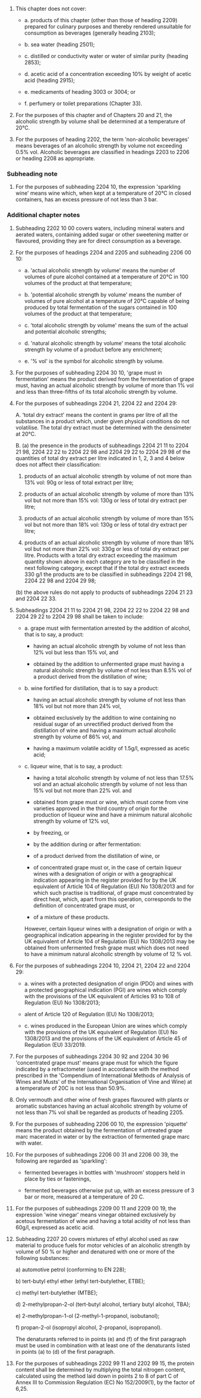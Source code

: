 1. This chapter does not cover:

    - a. products of this chapter (other than those of heading 2209) prepared for culinary purposes and thereby rendered unsuitable for consumption as beverages (generally heading 2103);
    
    - b. sea water (heading 2501);
    
    - c. distilled or conductivity water or water of similar purity (heading 2853);
    
    - d. acetic acid of a concentration exceeding 10% by weight of acetic acid (heading 2915);
    
    - e. medicaments of heading 3003 or 3004; or
    
    - f. perfumery or toilet preparations (Chapter 33).

2. For the purposes of this chapter and of Chapters 20 and 21, the alcoholic strength by volume shall be determined at a temperature of 20°C.

3. For the purposes of heading 2202, the term 'non-alcoholic beverages' means beverages of an alcoholic strength by volume not exceeding 0.5% vol. Alcoholic beverages are classified in headings 2203 to 2206 or heading 2208 as appropriate.

### Subheading note

1. For the purposes of subheading 2204 10, the expression 'sparkling wine' means wine which, when kept at a temperature of 20°C in closed containers, has an excess pressure of not less than 3 bar.

### Additional chapter notes

1. Subheading 2202 10 00 covers waters, including mineral waters and aerated waters, containing added sugar or other sweetening matter or flavoured, providing they are for direct consumption as a beverage.

2. For the purposes of headings 2204 and 2205 and subheading 2206 00 10:

    - a. 'actual alcoholic strength by volume' means the number of volumes of pure alcohol contained at a temperature of 20°C in 100 volumes of the product at that temperature;
    
    - b. 'potential alcoholic strength by volume' means the number of volumes of pure alcohol at a temperature of 20°C capable of being produced by total fermentation of the sugars contained in 100 volumes of the product at that temperature;
    
    - c. 'total alcoholic strength by volume' means the sum of the actual and potential alcoholic strengths;
    
    - d. 'natural alcoholic strength by volume' means the total alcoholic strength by volume of a product before any enrichment;
    
    - e. '% vol' is the symbol for alcoholic strength by volume.

3. For the purposes of subheading 2204 30 10, 'grape must in fermentation' means the product derived from the fermentation of grape must, having an actual alcoholic strength by volume of more than 1% vol and less than three-fifths of its total alcoholic strength by volume.

4. For the purposes of subheadings 2204 21, 2204 22 and 2204 29:

    A. 'total dry extract' means the content in grams per litre of all the substances in a product which, under given physical conditions do not volatilise. The total dry extract must be determined with the densimeter at 20°C.
    
    B. (a) the presence in the products of subheadings 2204 21 11 to 2204 21 98, 2204 22 22 to 2204 22 98 and 2204 29 22 to 2204 29 98 of the quantities of total dry extract per litre indicated in 1, 2, 3 and 4 below does not affect their classification:
    
    1. products of an actual alcoholic strength by volume of not more than 13% vol: 90g or less of total extract per litre;
    
    2. products of an actual alcoholic strength by volume of more than 13% vol but not more than 15% vol: 130g or less of total dry extract per litre;
    
    3. products of an actual alcoholic strength by volume of more than 15% vol but not more than 18% vol: 130g or less of total dry extract per litre;
    
    4. products of an actual alcoholic strength by volume of more than 18% vol but not more than 22% vol: 330g or less of total dry extract per litre. Products with a total dry extract exceeding the maximum quantity shown above in each category are to be classified in the next following category, except that if the total dry extract exceeds 330 g/l the products are to be classified in subheadings 2204 21 98, 2204 22 98 and 2204 29 98;
    
    (b) the above rules do not apply to products of subheadings 2204 21 23 and 2204 22 33.

5. Subheadings 2204 21 11 to 2204 21 98, 2204 22 22 to 2204 22 98 and 2204 29 22 to 2204 29 98 shall be taken to include:

    - a. grape must with fermentation arrested by the addition of alcohol, that is to say, a product:

        - having an actual alcoholic strength by volume of not less than 12% vol but less than 15% vol, and

        - obtained by the addition to unfermented grape must having a natural alcoholic strength by volume of not less than 8.5% vol of a product derived from the distillation of wine;

    - b. wine fortified for distillation, that is to say a product:

        - having an actual alcoholic strength by volume of not less than 18% vol but not more than 24% vol,
        
        - obtained exclusively by the addition to wine containing no residual sugar of an unrectified product derived from the distillation of wine and having a maximum actual alcoholic strength by volume of 86% vol, and
        
        - having a maximum volatile acidity of 1.5g/l, expressed as acetic acid;

    - c. liqueur wine, that is to say, a product:

        - having a total alcoholic strength by volume of not less than 17.5% vol and an actual alcoholic strength by volume of not less than 15% vol but not more than 22% vol. and
        
        - obtained from grape must or wine, which must come from vine varieties approved in the third country of origin for the production of liqueur wine and have a minimum natural alcoholic strength by volume of 12% vol,
        
        - by freezing, or
        
        - by the addition during or after fermentation:
        
        - of a product derived from the distillation of wine, or
        
        - of concentrated grape must or, in the case of certain liqueur wines with a designation of origin or with a geographical indication appearing in the register provided for by the UK equivalent of Article 104 of Regulation (EU) No 1308/2013 and for which such practise is traditional, of grape must concentrated by direct heat, which, apart from this operation, corresponds to the definition of concentrated grape must, or
        
        - of a mixture of these products.
        
        However, certain liqueur wines with a designation of origin or with a geographical indication appearing in the register provided for by the UK equivalent of Article 104 of Regulation (EU) No 1308/2013 may be obtained from unfermented fresh grape must which does not need to have a minimum natural alcoholic strength by volume of 12 % vol.

6. For the purposes of subheadings 2204 10, 2204 21, 2204 22 and 2204 29:

    - a. wines with a protected designation of origin (PDO) and wines with a protected geographical indication (PGI) are wines which comply with the provisions of the UK equivalent of Articles 93 to 108 of Regulation (EU) No 1308/2013;
    
    - alent of Article 120 of Regulation (EU) No 1308/2013;
    
    - c. wines produced in the European Union are wines which comply with the provisions of the UK equivalent of Regulation (EU) No 1308/2013 and the provisions of the UK equivalent of Article 45 of Regulation (EU) 33/2019.

7. For the purposes of subheadings 2204 30 92 and 2204 30 96 'concentrated grape must' means grape must for which the figure indicated by a refractometer (used in accordance with the method prescribed in the 'Compendium of International Methods of Analysis of Wines and Musts' of the International Organisation of Vine and Wine) at a temperature of 20C is not less than 50.9%.

8. Only vermouth and other wine of fresh grapes flavoured with plants or aromatic substances having an actual alcoholic strength by volume of not less than 7% vol shall be regarded as products of heading 2205.

9. For the purposes of subheading 2206 00 10, the expression 'piquette' means the product obtained by the fermentation of untreated grape marc macerated in water or by the extraction of fermented grape marc with water.

10. For the purposes of subheadings 2206 00 31 and 2206 00 39, the following are regarded as 'sparkling':

    - fermented beverages in bottles with 'mushroom' stoppers held in place by ties or fastenings,
    
    - fermented beverages otherwise put up, with an excess pressure of 3 bar or more, measured at a temperature of 20 C.

11. For the purposes of subheadings 2209 00 11 and 2209 00 19, the expression 'wine vinegar' means vinegar obtained exclusively by acetous fermentation of wine and having a total acidity of not less than 60g/l, expressed as acetic acid.

12. Subheading 2207 20 covers mixtures of ethyl alcohol used as raw material to produce fuels for motor vehicles of an alcoholic strength by volume of 50 % or higher and denatured with one or more of the following substances:

    a) automotive petrol (conforming to EN 228);
    
    b) tert-butyl ethyl ether (ethyl tert-butylether, ETBE);
    
    c) methyl tert-butylether (MTBE);
    
    d) 2-methylpropan-2-ol (tert-butyl alcohol, tertiary butyl alcohol, TBA);
    
    e) 2-methylpropan-1-ol (2-methyl-1-propanol, isobutanol);
    
    f) propan-2-ol (isopropyl alcohol, 2-propanol, isopropanol).
    
    The denaturants referred to in points (e) and (f) of the first paragraph must be used in combination with at least one of the denaturants listed in points (a) to (d) of the first paragraph.

13. For the purposes of subheadings 2202 99 11 and 2202 99 15, the protein content shall be determined by multiplying the total nitrogen content, calculated using the method laid down in points 2 to 8 of part C of Annex III to Commission Regulation (EC) No 152/2009(1), by the factor of 6,25.